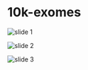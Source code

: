 # 10k-exomes

![slide 1](http://i.imgur.com/e1yToMl.png)

![slide 2](http://i.imgur.com/DFWmuez.png)

![slide 3](http://i.imgur.com/DLWHqqO.png)
